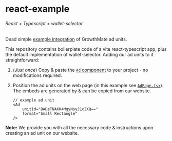 # react-example

###### React + Typescript + wallet-selector

Dead simple [example integration](https://growth-mate.github.io/react-example/) of GrowthMate ad units.

This repository contains boilerplate code of a vite react-typescript app, plus the default implementation of wallet-selector.
Adding our ad units to it straightforward:

1. (_Just once_) Copy & paste the [`Ad` component](https://github.com/growth-mate/react-example/blob/main/src/components/Ad.tsx) to your project - no modifications required.

2. Position the ad units on the web page (in this example see [`AdPage.tsx`]([https://github.com/growth-mate/react-example/blob/main/src/App.tsx](https://github.com/growth-mate/react-example/blob/main/src/routes/AdPage.tsx))). The embeds are generated by & can be copied from our website.
    ```tsx
    // example ad unit
    <Ad
    	unitId="BADeTNAXK4MgyNsyJ1cZXQ=="
    	format="Small Rectangle"
    />
    ```

**Note:** We provide you with all the necessary code & instructions upon creating an ad unit on our website.
